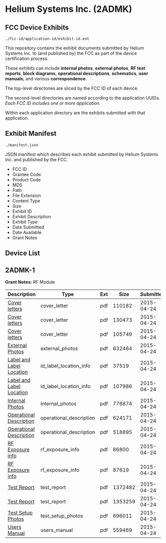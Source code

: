 # Helium Systems Inc. (2ADMK)
## FCC Device Exhibits

```
./fcc-id/application-id/exhibit-id.ext
```

This repository contains the exhibit documents submitted by Helium Systems Inc. to (and published by) the FCC as part of the device certification process.

These exhibits can include **internal photos**, **external photos**, **RF test reports**, **block diagrams**, **operational descriptions**, **schematics**, **user manuals**, and various **correspondence**.

The top-level directories are sliced by the FCC ID of each device.

The second-level directories are named according to the application UUIDs. *Each FCC ID includes one or more application.*

Within each application directory are the exhibits submitted with that application. 

## Exhibit Manifest

```
./manifest.json
```

JSON manifest which describes each exhibit submitted by Helium Systems Inc. and published by the FCC.

- FCC ID
- Grantee Code
- Product Code
- MD5
- Path
- File Extension
- Content Type
- Size
- Exhibit ID
- Exhibit Description
- Exhibit Type
- Date Submitted
- Date Available
- Grant Notes

## Device List
## 2ADMK-1
**Grant Notes:** RF Module

| Description | Type | Ext | Size | Submitted | Available |
| ----------- | ---- | --- | ---- | --------- | --------- |
| [Cover letters](2ADMK-1/f8bb7844ba74d28761000a3f8eb59a76/2595711.pdf) | cover_letter | pdf | 110182 | 2015-04-24 | 2015-04-24 |
| [Cover letters](2ADMK-1/f8bb7844ba74d28761000a3f8eb59a76/2595712.pdf) | cover_letter | pdf | 130473 | 2015-04-24 | 2015-04-24 |
| [Cover letters](2ADMK-1/f8bb7844ba74d28761000a3f8eb59a76/2595713.pdf) | cover_letter | pdf | 105749 | 2015-04-24 | 2015-04-24 |
| [External Photos](2ADMK-1/f8bb7844ba74d28761000a3f8eb59a76/2595714.pdf) | external_photos | pdf | 632464 | 2015-04-24 | 2015-04-24 |
| [Label and Label Location](2ADMK-1/f8bb7844ba74d28761000a3f8eb59a76/2595716.pdf) | id_label_location_info | pdf | 37519 | 2015-04-24 | 2015-04-24 |
| [Label and Label Location](2ADMK-1/f8bb7844ba74d28761000a3f8eb59a76/2595717.pdf) | id_label_location_info | pdf | 107986 | 2015-04-24 | 2015-04-24 |
| [Internal Photos](2ADMK-1/f8bb7844ba74d28761000a3f8eb59a76/2595715.pdf) | internal_photos | pdf | 776874 | 2015-04-24 | 2015-04-24 |
| [Operational Description](2ADMK-1/f8bb7844ba74d28761000a3f8eb59a76/2595718.pdf) | operational_description | pdf | 624171 | 2015-04-24 | 2015-04-24 |
| [Operational Description](2ADMK-1/f8bb7844ba74d28761000a3f8eb59a76/2595719.pdf) | operational_description | pdf | 518895 | 2015-04-24 | 2015-04-24 |
| [RF Exposure info](2ADMK-1/f8bb7844ba74d28761000a3f8eb59a76/2595720.pdf) | rf_exposure_info | pdf | 86800 | 2015-04-24 | 2015-04-24 |
| [RF Exposure info](2ADMK-1/f8bb7844ba74d28761000a3f8eb59a76/2595721.pdf) | rf_exposure_info | pdf | 87619 | 2015-04-24 | 2015-04-24 |
| [Test Report](2ADMK-1/f8bb7844ba74d28761000a3f8eb59a76/2595723.pdf) | test_report | pdf | 1372482 | 2015-04-24 | 2015-04-24 |
| [Test Report](2ADMK-1/f8bb7844ba74d28761000a3f8eb59a76/2595724.pdf) | test_report | pdf | 1353259 | 2015-04-24 | 2015-04-24 |
| [Test Setup Photos](2ADMK-1/f8bb7844ba74d28761000a3f8eb59a76/2595725.pdf) | test_setup_photos | pdf | 696011 | 2015-04-24 | 2015-04-24 |
| [Users Manual](2ADMK-1/f8bb7844ba74d28761000a3f8eb59a76/2595726.pdf) | users_manual | pdf | 559469 | 2015-04-24 | 2015-04-24 |
